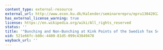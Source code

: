 ```yaml
---
content_type: external-resource
external_url: http://www.econ.ku.dk/Kalender/seminarerepru/epru13042012/Bastani_Selin_20120203.pdf
has_external_license_warning: true
license: https://en.wikipedia.org/wiki/All_rights_reserved
status: ''
title: '"Bunching and Non-Bunching at Kink Points of the Swedish Tax Schedule." (PDF)'
uid: 521e66fc-b80c-4400-81d5-099c43849478
wayback_url: ''
---
```

